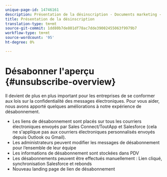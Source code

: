 ```yaml
---
unique-page-id: 14746161
description: Présentation de la désinscription - Documents marketing - Documentation du produit
title: Présentation de la désinscription
translation-type: tm+mt
source-git-commit: 1dd80b7de801df78ac7dde39002455063f9979b7
workflow-type: tm+mt
source-wordcount: '95'
ht-degree: 0%

---
```



# Désabonner l&#39;aperçu {#unsubscribe-overview}

Il devient de plus en plus important pour les entreprises de se conformer aux lois sur la confidentialité des messages électroniques. Pour vous aider, nous avons apporté quelques améliorations à notre expérience de désabonnement.

* Les liens de désabonnement sont placés sur tous les courriers électroniques envoyés par Sales Connect/ToutApp et Salesforce (cela ne s&#39;applique pas aux courriers électroniques personnalisés envoyés depuis Outlook ou Gmail).
* Les administrateurs peuvent modifier les messages de désabonnement pour l’ensemble de leur équipe
* Les informations de désabonnement sont stockées dans PDV
* Les désabonnements peuvent être effectués manuellement : Lien cliqué, synchronisation Salesforce et rebonds
* Nouveau landing page de lien de désabonnement
